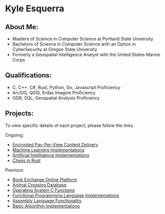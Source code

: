 # Kyle Esquerra

## About Me:
 - Masters of Science in Computer Science at Portland State University
 - Bachelors of Science in Computer Science with an Option in CyberSecurity at Oregon State University
 - Formerly a Geospatial Intelligence Analyst with the United States Marine Corps

## Qualifications:
 - C, C++, C#, Rust, Python, Go, Javascript Proficiency
 - ArcGIS, QGIS, Erdas Imagine Proficiency
 - GDB, SQL, Geospatial Analysis Proficiency

## Projects:

To view specific details of each project, please follow the links.

 Ongoing:
 - [Encrypted Pay-Per-View Content Delivery](https://github.com/kesquerra/zephyr_ci)
 - [Machine Learning Implementations](https://github.com/kesquerra/machine_learning)
 - [Artificial Intelligence Implementations](https://github.com/kesquerra/othello)
 - [Chess in Rust](https://github.com/kesquerra/rust-chess)
 

 Previous:
 - [Book Exchange Online Platform](https://github.com/bookswap361/bookSwap)
 - [Animal Crossing Database](https://github.com/kesquerra/animalcrossing_db)
 - [Operating System C Functions](https://github.com/kesquerra/c_implementations)
 - [Functional Programming Language Implementations](https://github.com/kesquerra/functional_implementations)
 - [Assembly Language Functionality](https://github.com/kesquerra/assembly_projects)
 - [Basic Algorithm Implementations](https://github.com/kesquerra/basic_algorithms)
  
 
